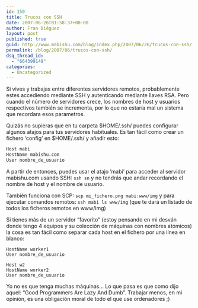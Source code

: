 ```yaml
---
id: 150
title: Trucos con SSH
date: 2007-06-26T01:58:37+00:00
author: Fran Diéguez
layout: post
published: true
guid: http://www.mabishu.com/blog/index.php/2007/06/26/trucos-con-ssh/
permalink: /blog/2007/06/trucos-con-ssh/
dsq_thread_id:
  - "664399149"
categories:
  - Uncategorized
---
```

Si vives y trabajas entre diferentes servidores remotos, probablemente estes accediendo mediante SSH y autenticando mediante llaves RSA. Pero cuando el número de servidores crece, los nombres de host y usuarios respectivos también se incrementa, por lo que no estaría mal un sistema que recordara esos parametros.

Quizás no supieras que en tu carpeta  $HOME/.ssh/ puedes configurar algunos atajos para tus servidores habituales. Es tan fácil como crear un fichero ‘config’ en $HOME/.ssh/ y añadir esto:
```bash
Host mabi
HostName mabishu.com
User nombre_de_usuario
```

A partir de entonces, puedes usar el atajo ’mabi’ para acceder al servidor mabishu.com usando SSH:
```ssh sn```
y no tendrás que andar recordando el nombre de host y el nombre de usuario.

También funciona con SCP:
```scp mi_fichero.png mabi:www/img```
y para ejecutar comandos remotos:
```ssh mabi ls www/img```
(que te dará un listado de todos los ficheros remotos en www/img)

Si tienes más de un servidor “favorito” (estoy pensando en mi desván donde tengo 4 equipos y su colección de máquinas con nombres atómicos) la cosa es tan fácil como separar cada host en el fichero por una línea en blanco:

```Host w1
HostName worker1
User nombre_de_usuario

Host w2
HostName worker2
User nombre_de_usuario
```

Yo no es que tenga muchas máquinas... Lo que pasa es que como dijo aquel: “Good Programmers Are Lazy And Dumb”. Trabajar menos, en mi opinión, es una obligación moral de todo el que use ordenadores ;)
